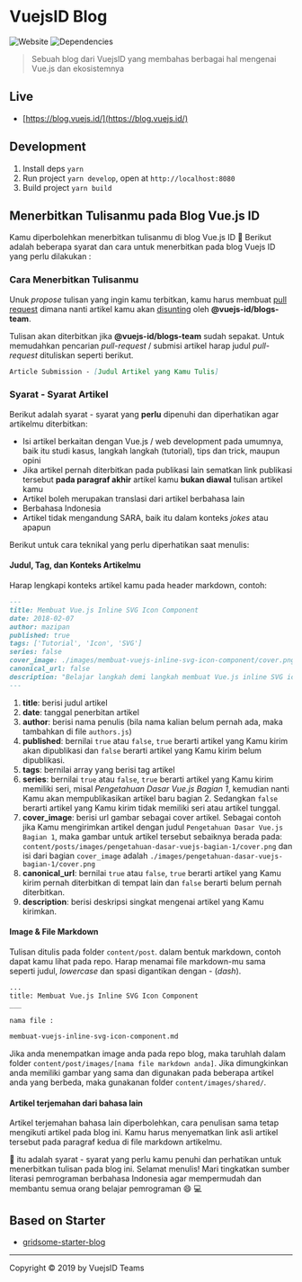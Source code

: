 # VuejsID Blog

![Website](https://img.shields.io/website?url=https%3A%2F%2Fblog.vuejs.id%2F) ![Dependencies](https://img.shields.io/david/vuejs-id/blog.svg)

> Sebuah blog dari VuejsID yang membahas berbagai hal mengenai Vue.js dan ekosistemnya

## Live

- [https://blog.vuejs.id/](https://blog.vuejs.id/)

## Development

1. Install deps `yarn`
2. Run project `yarn develop`, open at `http://localhost:8080`
3. Build project `yarn build`

## Menerbitkan Tulisanmu pada Blog Vue.js ID

Kamu diperbolehkan menerbitkan tulisanmu di blog Vue.js ID 🎉 Berikut adalah beberapa syarat dan cara untuk menerbitkan pada blog Vuejs ID yang perlu dilakukan :

### Cara Menerbitkan Tulisanmu

Unuk *propose* tulisan yang ingin kamu terbitkan, kamu harus membuat [pull request](https://help.github.com/en/github/collaborating-with-issues-and-pull-requests/creating-a-pull-request) dimana nanti artikel kamu akan [disunting](https://help.github.com/en/github/collaborating-with-issues-and-pull-requests/about-collaborative-development-models) oleh **@vuejs-id/blogs-team**.

Tulisan akan diterbitkan jika **@vuejs-id/blogs-team** sudah sepakat. Untuk memudahkan pencarian *pull-request* / submisi artikel harap judul *pull-request* dituliskan seperti berikut.

```md
Article Submission - [Judul Artikel yang Kamu Tulis]
```

### Syarat - Syarat Artikel

Berikut adalah syarat - syarat yang **perlu** dipenuhi dan diperhatikan agar artikelmu diterbitkan:

- Isi artikel berkaitan dengan Vue.js / web development pada umumnya, baik itu studi kasus, langkah langkah (tutorial), tips dan trick, maupun opini
- Jika artikel pernah diterbitkan pada publikasi lain sematkan link publikasi tersebut **pada paragraf akhir** artikel kamu **bukan diawal** tulisan artikel kamu
- Artikel boleh merupakan translasi dari artikel berbahasa lain
- Berbahasa Indonesia
- Artikel tidak mengandung SARA, baik itu dalam konteks *jokes* atau apapun

Berikut untuk cara teknikal yang perlu diperhatikan saat menulis:

#### Judul, Tag, dan Konteks Artikelmu

Harap lengkapi konteks artikel kamu pada header markdown, contoh:

```md
---
title: Membuat Vue.js Inline SVG Icon Component
date: 2018-02-07
author: mazipan
published: true
tags: ['Tutorial', 'Icon', 'SVG']
series: false
cover_image: ./images/membuat-vuejs-inline-svg-icon-component/cover.png
canonical_url: false
description: "Belajar langkah demi langkah membuat Vue.js inline SVG icon component"
---
```

1. **title**: berisi judul artikel
2. **date**: tanggal penerbitan artikel
3. **author**: berisi nama penulis (bila nama kalian belum pernah ada, maka tambahkan di file `authors.js`)
5. **published**: bernilai `true` atau `false`, `true` berarti artikel yang Kamu kirim akan dipublikasi dan `false` berarti artikel yang Kamu kirim belum dipublikasi.
6. **tags**: bernilai array yang berisi tag artikel
7. **series**: bernilai `true` atau `false`, `true` berarti artikel yang Kamu kirim memiliki seri, misal _Pengetahuan Dasar Vue.js Bagian 1_, kemudian nanti Kamu akan mempublikasikan artikel baru bagian 2. Sedangkan `false` berarti artikel yang Kamu kirim tidak memiliki seri atau artikel tunggal.
8. **cover_image**: berisi url gambar sebagai cover artikel. Sebagai contoh jika Kamu mengirimkan artikel dengan judul `Pengetahuan Dasar Vue.js Bagian 1`, maka gambar untuk artikel tersebut sebaiknya berada pada:
`content/posts/images/pengetahuan-dasar-vuejs-bagian-1/cover.png` dan isi dari bagian `cover_image` adalah `./images/pengetahuan-dasar-vuejs-bagian-1/cover.png`
9. **canonical_url**: bernilai `true` atau `false`, `true` berarti artikel yang Kamu kirim pernah diterbitkan di tempat lain dan `false` berarti belum pernah diterbitkan.
10. **description**: berisi deskripsi singkat mengenai artikel yang Kamu kirimkan.

#### Image & File Markdown

Tulisan ditulis pada folder `content/post`. dalam bentuk markdown, contoh dapat kamu lihat pada repo. Harap menamai file markdown-mu sama seperti judul, *lowercase* dan spasi digantikan dengan *-* (*dash*).

```md
...
title: Membuat Vue.js Inline SVG Icon Component
___

nama file :

membuat-vuejs-inline-svg-icon-component.md
```

Jika anda menempatkan image anda pada repo blog, maka taruhlah dalam folder `content/post/images/[nama file markdown anda]`. Jika dimungkinkan anda memiliki gambar yang sama dan digunakan pada beberapa artikel anda yang berbeda, maka gunakanan folder `content/images/shared/`.

#### Artikel terjemahan dari bahasa lain

Artikel terjemahan bahasa lain diperbolehkan, cara penulisan sama tetap mengikuti artikel pada blog ini. Kamu harus menyematkan link asli artikel tersebut pada paragraf kedua di file markdown artikelmu.

🎉 itu adalah syarat - syarat yang perlu kamu penuhi dan perhatikan untuk menerbitkan tulisan pada blog ini. Selamat menulis! Mari tingkatkan sumber literasi pemrograman berbahasa Indonesia agar mempermudah dan membantu semua orang belajar pemrograman 😄 💻

## Based on Starter

- [gridsome-starter-blog](https://github.com/gridsome/gridsome-starter-blog)

---

Copyright © 2019 by VuejsID Teams
